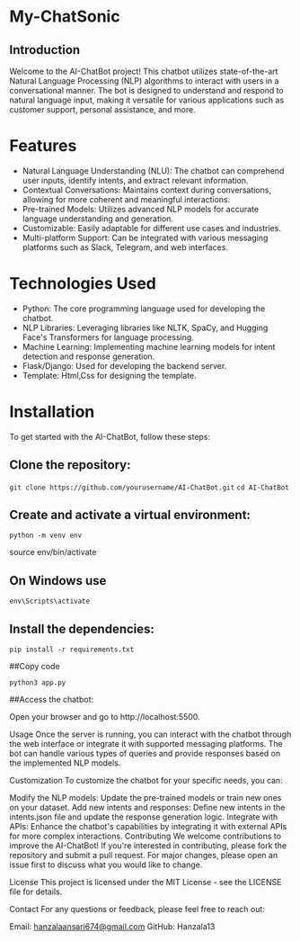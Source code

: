 # My-ChatSonic

## Introduction

Welcome to the AI-ChatBot project! This chatbot utilizes state-of-the-art Natural Language Processing (NLP) algorithms to interact with users in a conversational manner. The bot is designed to understand and respond to natural language input, making it versatile for various applications such as customer support, personal assistance, and more.

# Features
* Natural Language Understanding (NLU): The chatbot can comprehend user inputs, identify intents, and extract relevant information. 
* Contextual Conversations: Maintains context during conversations, allowing for more coherent and meaningful interactions.
* Pre-trained Models: Utilizes advanced NLP models for accurate language understanding and generation.
* Customizable: Easily adaptable for different use cases and industries.
* Multi-platform Support: Can be integrated with various messaging platforms such as Slack, Telegram, and web interfaces.

# Technologies Used
* Python: The core programming language used for developing the chatbot.
* NLP Libraries: Leveraging libraries like NLTK, SpaCy, and Hugging Face's Transformers for language processing.
* Machine Learning: Implementing machine learning models for intent detection and response generation.
* Flask/Django: Used for developing the backend server.
* Template: Html,Css for designing the template.

# Installation
To get started with the AI-ChatBot, follow these steps:

## Clone the repository:

`git clone https://github.com/yourusername/AI-ChatBot.git`
`cd AI-ChatBot`

## Create and activate a virtual environment:

`python -m venv env`

source env/bin/activate

## On Windows use 
`env\Scripts\activate`

## Install the dependencies:

`pip install -r requirements.txt`

##Copy code

`python3 app.py`

##Access the chatbot:

Open your browser and go to http://localhost:5500.

Usage
Once the server is running, you can interact with the chatbot through the web interface or integrate it with supported messaging platforms. The bot can handle various types of queries and provide responses based on the implemented NLP models.

Customization
To customize the chatbot for your specific needs, you can:

Modify the NLP models: Update the pre-trained models or train new ones on your dataset.
Add new intents and responses: Define new intents in the intents.json file and update the response generation logic.
Integrate with APIs: Enhance the chatbot's capabilities by integrating it with external APIs for more complex interactions.
Contributing
We welcome contributions to improve the AI-ChatBot! If you're interested in contributing, please fork the repository and submit a pull request. For major changes, please open an issue first to discuss what you would like to change.

License
This project is licensed under the MIT License - see the LICENSE file for details.

Contact
For any questions or feedback, please feel free to reach out:

Email: hanzalaansari674@gmail.com
GitHub: Hanzala13


